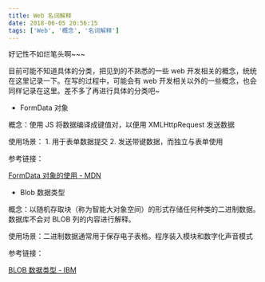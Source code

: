 ```yaml
---
title: Web 名词解释
date: 2018-06-05 20:56:15
tags: ['Web', '概念', '名词解释']
---
```


好记性不如烂笔头啊~~~

目前可能不知道具体的分类，把见到的不熟悉的一些 web 开发相关的概念，统统在这里记录一下。在写的过程中，可能会有 web 开发相关以外的一些概念，也会同样记录在这里。差不多了再进行具体的分类吧~

* FormData 对象

概念：使用 JS 将数据编译成键值对，以便用 XMLHttpRequest 发送数据

使用场景：
    1. 用于表单数据提交
    2. 发送带键数据，而独立与表单使用

参考链接：

[FormData 对象的使用 - MDN](https://developer.mozilla.org/zh-CN/docs/Web/API/FormData/Using_FormData_Objects)


* Blob 数据类型

概念：以随机存取块（称为智能大对象空间）的形式存储任何种类的二进制数据。数据库不会对 BLOB 列的内容进行解释。

使用场景：二进制数据通常用于保存电子表格。程序装入模块和数字化声音模式

参考链接：

[BLOB 数据类型 - IBM](https://www.ibm.com/support/knowledgecenter/zh/SSGU8G_12.1.0/com.ibm.sqlr.doc/ids_sqr_098.htm)
